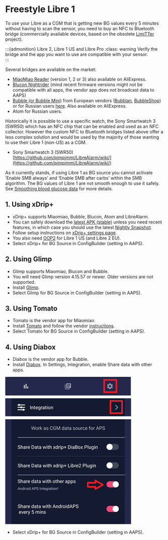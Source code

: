 # Freestyle Libre 1

To use your Libre as a CGM that is getting new BG values every 5 minutes without having to scan the sensor, you need to buy an NFC to Bluetooth bridge (commercially available devices, based on the obsolete [LimiTTer](https://github.com/JoernL/LimiTTer) project).

:::{admonition} Libre 2, Libre 1 US and Libre Pro :class: warning Verify the bridge and the app you want to use are compatible with your sensor.  
:::

Several bridges are available on the market:

-   [MiaoMiao Reader](https://www.miaomiao.cool/) (version 1, 2 or 3) also available on AliExpress.
-   [Blucon Nightrider](https://www.ambrosiasys.com/our-products/blucon/) (mind recent firmware versions might not be compatible with all apps, the vendor app does not broadcast data to AAPS)
-   [Bubble (or Bubble Mini)](https://www.bubblesmartreader.com/) from European vendors ([Bubblan](https://www.bubblan.org/), [BubbleShop](https://bubbleshop.eu/)) or for Russian users [here](https://vk.com/saharmonitor/). Also available on AliExpress.
-   Atom for Russian users.

Historically it is possible to use a specific watch, the Sony Smartwatch 3 (SWR50) which has an NFC chip that can be enabled and used as an NFC collector. However the custom NFC to Bluetooth bridges listed above offer a less complex solution and would be used by the majority of those wanting to use their Libre 1 (non-US) as a CGM.

-   Sony Smartwatch 3 (SWR50) [https://github.com/pimpimmi/LibreAlarm/wiki/](https://github.com/pimpimmi/LibreAlarm/wiki/)

As it currently stands, if using Libre 1 as BG source you cannot activate ‘Enable SMB always’ and ‘Enable SMB after carbs’ within the SMB algorithm. The BG values of Libre 1 are not smooth enough to use it safely. See [Smoothing blood glucose data](../Usage/Smoothing-Blood-Glucose-Data-in-xDrip.md) for more details.

## 1. Using xDrip+

-   xDrip+ supports Miaomiao, Bubble, Blucon, Atom and LibreAlarm.
-   You can safely download the [latest APK (stable)](https://xdrip-plus-updates.appspot.com/stable/xdrip-plus-latest.apk) unless you need recent features, in which case you should use the latest [Nightly Snapshot](https://github.com/NightscoutFoundation/xDrip/releases).
-   Follow setup instructions on [xDrip+ settings page](../Configuration/xdrip.md).
-    You also need [OOP2](https://drive.google.com/file/d/1f1VHW2I8w7Xe3kSQqdaY3kihPLs47ILS/view) for Libre 1 US (and Libre 2 EU).
-   Select xDrip+ for BG Source in ConfigBuilder (setting in AAPS).

## 2. Using Glimp

-   Glimp supports Miaomiao, Blucon and Bubble.
-   You will need Glimp version 4.15.57 or newer. Older versions are not supported.
-   Install [Glimp](https://play.google.com/store/apps/details?id=it.ct.glicemia).
-   Select Glimp for BG Source in ConfigBuilder (setting in AAPS).

## 3. Using Tomato

- Tomato is the vendor app for Miaomiao.
- Install [Tomato](http://tomato.cool/#download_page) and follow the vendor [instructions](http://tomato.cool/how-to-broadcast-data-to-android-aps/tips/).
- Select Tomato for BG Source in ConfigBuilder (setting in AAPS).

## 4. Using Diabox

- Diabox is the vendor app for Bubble.
- Install [Diabox](https://t.me/s/DiaboxApp). In Settings, Integration, enable Share data with other apps.

![Diabox](../images/Diabox.png)

- Select xDrip+ for BG Source in ConfigBuilder (setting in AAPS).
